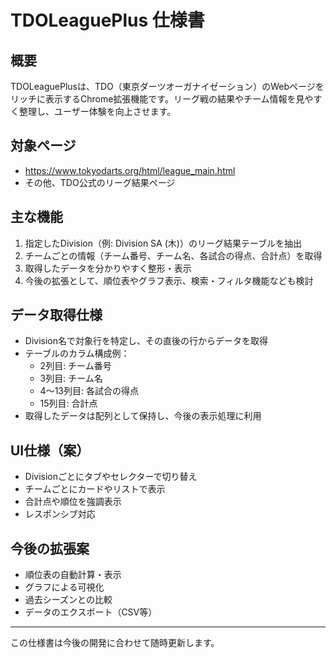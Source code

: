 # TDOLeaguePlus 仕様書

## 概要
TDOLeaguePlusは、TDO（東京ダーツオーガナイゼーション）のWebページをリッチに表示するChrome拡張機能です。リーグ戦の結果やチーム情報を見やすく整理し、ユーザー体験を向上させます。

## 対象ページ
- https://www.tokyodarts.org/html/league_main.html
- その他、TDO公式のリーグ結果ページ

## 主な機能
1. 指定したDivision（例: Division SA (木)）のリーグ結果テーブルを抽出
2. チームごとの情報（チーム番号、チーム名、各試合の得点、合計点）を取得
3. 取得したデータを分かりやすく整形・表示
4. 今後の拡張として、順位表やグラフ表示、検索・フィルタ機能なども検討

## データ取得仕様
- Division名で対象行を特定し、その直後の行からデータを取得
- テーブルのカラム構成例：
    - 2列目: チーム番号
    - 3列目: チーム名
    - 4〜13列目: 各試合の得点
    - 15列目: 合計点
- 取得したデータは配列として保持し、今後の表示処理に利用

## UI仕様（案）
- Divisionごとにタブやセレクターで切り替え
- チームごとにカードやリストで表示
- 合計点や順位を強調表示
- レスポンシブ対応

## 今後の拡張案
- 順位表の自動計算・表示
- グラフによる可視化
- 過去シーズンとの比較
- データのエクスポート（CSV等）

---

この仕様書は今後の開発に合わせて随時更新します。
